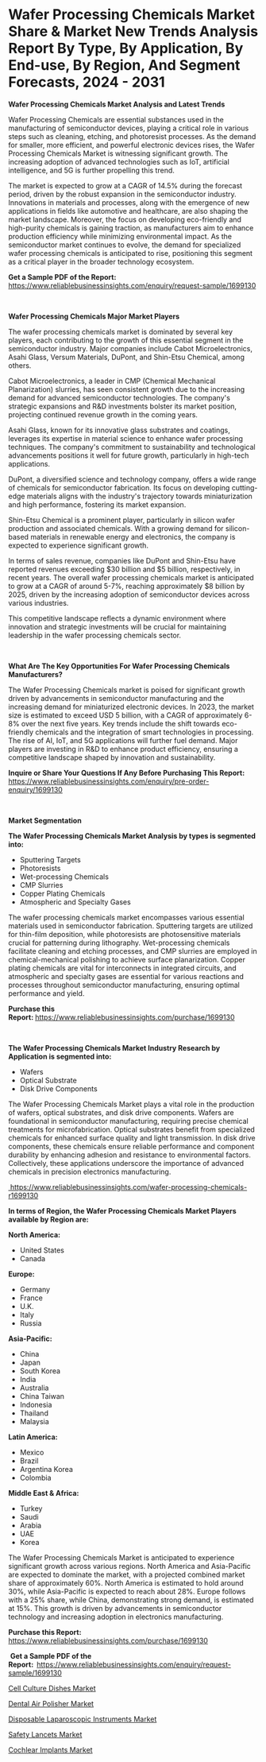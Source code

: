 <p><h1>Wafer Processing Chemicals Market Share & Market New Trends Analysis Report By Type, By Application, By End-use, By Region, And Segment Forecasts, 2024 - 2031</h1></p><p><strong>Wafer Processing Chemicals Market Analysis and Latest Trends</strong></p>
<p><p>Wafer Processing Chemicals are essential substances used in the manufacturing of semiconductor devices, playing a critical role in various steps such as cleaning, etching, and photoresist processes. As the demand for smaller, more efficient, and powerful electronic devices rises, the Wafer Processing Chemicals Market is witnessing significant growth. The increasing adoption of advanced technologies such as IoT, artificial intelligence, and 5G is further propelling this trend.</p><p>The market is expected to grow at a CAGR of 14.5% during the forecast period, driven by the robust expansion in the semiconductor industry. Innovations in materials and processes, along with the emergence of new applications in fields like automotive and healthcare, are also shaping the market landscape. Moreover, the focus on developing eco-friendly and high-purity chemicals is gaining traction, as manufacturers aim to enhance production efficiency while minimizing environmental impact. As the semiconductor market continues to evolve, the demand for specialized wafer processing chemicals is anticipated to rise, positioning this segment as a critical player in the broader technology ecosystem.</p></p>
<p><strong>Get a Sample PDF of the Report:&nbsp;</strong> <a href="https://www.reliablebusinessinsights.com/enquiry/request-sample/1699130?utm_campaign=1721&utm_medium=2&utm_source=Github&utm_content=ia&utm_term=20102024&utm_id=wafer-processing-chemicals">https://www.reliablebusinessinsights.com/enquiry/request-sample/1699130</a></p>
<p>&nbsp;</p>
<p><strong>Wafer Processing Chemicals Major Market Players</strong></p>
<p><p>The wafer processing chemicals market is dominated by several key players, each contributing to the growth of this essential segment in the semiconductor industry. Major companies include Cabot Microelectronics, Asahi Glass, Versum Materials, DuPont, and Shin-Etsu Chemical, among others.</p><p>Cabot Microelectronics, a leader in CMP (Chemical Mechanical Planarization) slurries, has seen consistent growth due to the increasing demand for advanced semiconductor technologies. The company's strategic expansions and R&D investments bolster its market position, projecting continued revenue growth in the coming years.</p><p>Asahi Glass, known for its innovative glass substrates and coatings, leverages its expertise in material science to enhance wafer processing techniques. The company's commitment to sustainability and technological advancements positions it well for future growth, particularly in high-tech applications.</p><p>DuPont, a diversified science and technology company, offers a wide range of chemicals for semiconductor fabrication. Its focus on developing cutting-edge materials aligns with the industry's trajectory towards miniaturization and high performance, fostering its market expansion.</p><p>Shin-Etsu Chemical is a prominent player, particularly in silicon wafer production and associated chemicals. With a growing demand for silicon-based materials in renewable energy and electronics, the company is expected to experience significant growth.</p><p>In terms of sales revenue, companies like DuPont and Shin-Etsu have reported revenues exceeding $30 billion and $5 billion, respectively, in recent years. The overall wafer processing chemicals market is anticipated to grow at a CAGR of around 5-7%, reaching approximately $8 billion by 2025, driven by the increasing adoption of semiconductor devices across various industries.</p><p>This competitive landscape reflects a dynamic environment where innovation and strategic investments will be crucial for maintaining leadership in the wafer processing chemicals sector.</p></p>
<p>&nbsp;</p>
<p><strong>What Are The Key Opportunities For Wafer Processing Chemicals Manufacturers?</strong></p>
<p><p>The Wafer Processing Chemicals market is poised for significant growth driven by advancements in semiconductor manufacturing and the increasing demand for miniaturized electronic devices. In 2023, the market size is estimated to exceed USD 5 billion, with a CAGR of approximately 6-8% over the next five years. Key trends include the shift towards eco-friendly chemicals and the integration of smart technologies in processing. The rise of AI, IoT, and 5G applications will further fuel demand. Major players are investing in R&D to enhance product efficiency, ensuring a competitive landscape shaped by innovation and sustainability.</p></p>
<p><strong>Inquire or Share Your Questions If Any Before Purchasing This Report:</strong> <a href="https://www.reliablebusinessinsights.com/enquiry/pre-order-enquiry/1699130?utm_campaign=1721&utm_medium=2&utm_source=Github&utm_content=ia&utm_term=20102024&utm_id=wafer-processing-chemicals">https://www.reliablebusinessinsights.com/enquiry/pre-order-enquiry/1699130</a></p>
<p>&nbsp;</p>
<p><strong>Market Segmentation</strong></p>
<p><strong>The Wafer Processing Chemicals Market Analysis by types is segmented into:</strong></p>
<p><ul><li>Sputtering Targets</li><li>Photoresists</li><li>Wet-processing Chemicals</li><li>CMP Slurries</li><li>Copper Plating Chemicals</li><li>Atmospheric and Specialty Gases</li></ul></p>
<p><p>The wafer processing chemicals market encompasses various essential materials used in semiconductor fabrication. Sputtering targets are utilized for thin-film deposition, while photoresists are photosensitive materials crucial for patterning during lithography. Wet-processing chemicals facilitate cleaning and etching processes, and CMP slurries are employed in chemical-mechanical polishing to achieve surface planarization. Copper plating chemicals are vital for interconnects in integrated circuits, and atmospheric and specialty gases are essential for various reactions and processes throughout semiconductor manufacturing, ensuring optimal performance and yield.</p></p>
<p><strong>Purchase this Report:&nbsp;</strong><a href="https://www.reliablebusinessinsights.com/purchase/1699130?utm_campaign=1721&utm_medium=2&utm_source=Github&utm_content=ia&utm_term=20102024&utm_id=wafer-processing-chemicals">https://www.reliablebusinessinsights.com/purchase/1699130</a></p>
<p>&nbsp;</p>
<p><strong>The Wafer Processing Chemicals Market Industry Research by Application is segmented into:</strong></p>
<p><ul><li>Wafers</li><li>Optical Substrate</li><li>Disk Drive Components</li></ul></p>
<p><p>The Wafer Processing Chemicals Market plays a vital role in the production of wafers, optical substrates, and disk drive components. Wafers are foundational in semiconductor manufacturing, requiring precise chemical treatments for microfabrication. Optical substrates benefit from specialized chemicals for enhanced surface quality and light transmission. In disk drive components, these chemicals ensure reliable performance and component durability by enhancing adhesion and resistance to environmental factors. Collectively, these applications underscore the importance of advanced chemicals in precision electronics manufacturing.</p></p>
<p><a href="https://www.reliablebusinessinsights.com/wafer-processing-chemicals-r1699130?utm_campaign=1721&utm_medium=2&utm_source=Github&utm_content=ia&utm_term=20102024&utm_id=wafer-processing-chemicals">&nbsp;https://www.reliablebusinessinsights.com/wafer-processing-chemicals-r1699130</a></p>
<p><strong>In terms of Region, the Wafer Processing Chemicals Market Players available by Region are:</strong></p>
<p>
    <p> <strong> North America: </strong>
        <ul>
            <li>United States</li>
            <li>Canada</li>
        </ul>
        </p> 
    <p> <strong> Europe: </strong>
        <ul>
            <li>Germany</li>
            <li>France</li>
            <li>U.K.</li>
            <li>Italy</li>
            <li>Russia</li>
        </ul>
        </p> 
    <p> <strong> Asia-Pacific: </strong>
        <ul>
            <li>China</li>
            <li>Japan</li>
            <li>South Korea</li>
            <li>India</li>
            <li>Australia</li>
            <li>China Taiwan</li>
            <li>Indonesia</li>
            <li>Thailand</li>
            <li>Malaysia</li>
        </ul>
        </p> 
    <p> <strong> Latin America: </strong>
        <ul>
            <li>Mexico</li>
            <li>Brazil</li>
            <li>Argentina Korea</li>
            <li>Colombia</li>
        </ul>
        </p> 
    <p> <strong> Middle East & Africa: </strong>
        <ul>
            <li>Turkey</li>
            <li>Saudi</li>
            <li>Arabia</li>
            <li>UAE</li>
            <li>Korea</li>
        </ul>
    </p>
    </p>
<p><p>The Wafer Processing Chemicals Market is anticipated to experience significant growth across various regions. North America and Asia-Pacific are expected to dominate the market, with a projected combined market share of approximately 60%. North America is estimated to hold around 30%, while Asia-Pacific is expected to reach about 28%. Europe follows with a 25% share, while China, demonstrating strong demand, is estimated at 15%. This growth is driven by advancements in semiconductor technology and increasing adoption in electronics manufacturing.</p></p>
<p><strong>Purchase this Report: </strong><a href="https://www.reliablebusinessinsights.com/purchase/1699130?utm_campaign=1721&utm_medium=2&utm_source=Github&utm_content=ia&utm_term=20102024&utm_id=wafer-processing-chemicals">https://www.reliablebusinessinsights.com/purchase/1699130</a></p>
<p>&nbsp;<strong>Get a Sample PDF of the Report:&nbsp;&nbsp;</strong><a href="https://www.reliablebusinessinsights.com/enquiry/request-sample/1699130?utm_campaign=1721&utm_medium=2&utm_source=Github&utm_content=ia&utm_term=20102024&utm_id=wafer-processing-chemicals">https://www.reliablebusinessinsights.com/enquiry/request-sample/1699130</a></p>
<p><strong></strong></p>
<p><p><a href="https://www.linkedin.com/pulse/cell-culture-dishes-market-velocity-142-cagr-trajectory-d2hde?utm_campaign=1721&utm_medium=2&utm_source=Github&utm_content=ia&utm_term=20102024&utm_id=wafer-processing-chemicals">Cell Culture Dishes Market</a></p><p><a href="https://www.linkedin.com/pulse/global-dental-air-polisher-market-trends-forecasts-strategic-qpzcc?utm_campaign=1721&utm_medium=2&utm_source=Github&utm_content=ia&utm_term=20102024&utm_id=wafer-processing-chemicals">Dental Air Polisher Market</a></p><p><a href="https://www.linkedin.com/pulse/insights-disposable-laparoscopic-instruments-market-players-size-puqce?utm_campaign=1721&utm_medium=2&utm_source=Github&utm_content=ia&utm_term=20102024&utm_id=wafer-processing-chemicals">Disposable Laparoscopic Instruments Market</a></p><p><a href="https://www.linkedin.com/pulse/safety-lancets-market-trends-strategic-insights-2024-2031-386we?utm_campaign=1721&utm_medium=2&utm_source=Github&utm_content=ia&utm_term=20102024&utm_id=wafer-processing-chemicals">Safety Lancets Market</a></p><p><a href="https://www.linkedin.com/pulse/cochlear-implants-sector-surge-61-growth-roadmap-2031-reportology-psh3c?utm_campaign=1721&utm_medium=2&utm_source=Github&utm_content=ia&utm_term=20102024&utm_id=wafer-processing-chemicals">Cochlear Implants Market</a></p></p>